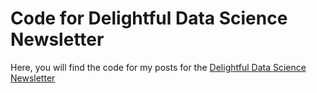 # Code for Delightful Data Science Newsletter

Here, you will find the code for my posts for the [Delightful Data Science Newsletter](https://delightfuldatascience.substack.com)
